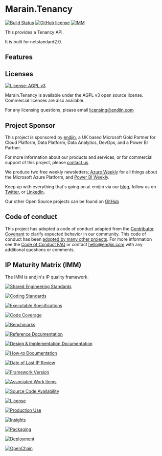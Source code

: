 # Marain.Tenancy
[![Build Status](https://dev.azure.com/endjin-labs/Marain.Tenancy/_apis/build/status/marain-dotnet.Marain.Tenancy?branchName=main)](https://dev.azure.com/endjin-labs/Marain.Tenancy/_build/latest?definitionId=4&branchName=main)
[![GitHub license](https://img.shields.io/badge/License-AGPL%20v3-blue.svg)](https://raw.githubusercontent.com/marain-dotnet/Marain.Tenancy/main/LICENSE)
[![IMM](https://imm.endjin.com/api/imm/github/marain-dotnet/Marain.Tenancy/total?cache=false)](https://imm.endjin.com/api/imm/github/marain-dotnet/Marain.Tenancy/total?cache=false)

This provides a Tenancy API.

It is built for netstandard2.0.

## Features

## Licenses

[![License: AGPL v3](https://img.shields.io/badge/License-AGPL%20v3-blue.svg)](https://opensource.org/licenses/AGPL-3.0)

Marain.Tenancy is available under the AGPL v3 open source license. Commercial licenses are also available.

For any licensing questions, please email [&#108;&#105;&#99;&#101;&#110;&#115;&#105;&#110;&#103;&#64;&#101;&#110;&#100;&#106;&#105;&#110;&#46;&#99;&#111;&#109;](&#109;&#97;&#105;&#108;&#116;&#111;&#58;&#108;&#105;&#99;&#101;&#110;&#115;&#105;&#110;&#103;&#64;&#101;&#110;&#100;&#106;&#105;&#110;&#46;&#99;&#111;&#109;)

## Project Sponsor

This project is sponsored by [endjin](https://endjin.com), a UK based Microsoft Gold Partner for Cloud Platform, Data Platform, Data Analytics, DevOps, and a Power BI Partner.

For more information about our products and services, or for commercial support of this project, please [contact us](https://endjin.com/contact-us). 

We produce two free weekly newsletters; [Azure Weekly](https://azureweekly.info) for all things about the Microsoft Azure Platform, and [Power BI Weekly](https://powerbiweekly.info).

Keep up with everything that's going on at endjin via our [blog](https://blogs.endjin.com/), follow us on [Twitter](https://twitter.com/endjin), or [LinkedIn](https://www.linkedin.com/company/1671851/).

Our other Open Source projects can be found on [GitHub](https://endjin.com/open-source)

## Code of conduct

This project has adopted a code of conduct adapted from the [Contributor Covenant](http://contributor-covenant.org/) to clarify expected behavior in our community. This code of conduct has been [adopted by many other projects](http://contributor-covenant.org/adopters/). For more information see the [Code of Conduct FAQ](https://opensource.microsoft.com/codeofconduct/faq/) or contact [&#104;&#101;&#108;&#108;&#111;&#064;&#101;&#110;&#100;&#106;&#105;&#110;&#046;&#099;&#111;&#109;](&#109;&#097;&#105;&#108;&#116;&#111;:&#104;&#101;&#108;&#108;&#111;&#064;&#101;&#110;&#100;&#106;&#105;&#110;&#046;&#099;&#111;&#109;) with any additional questions or comments.

## IP Maturity Matrix (IMM)

The IMM is endjin's IP quality framework.

[![Shared Engineering Standards](https://imm.endjin.com/api/imm/github/marain-dotnet/Marain.Tenancy/rule/74e29f9b-6dca-4161-8fdd-b468a1eb185d?nocache=true)](https://imm.endjin.com/api/imm/github/marain-dotnet/Marain.Tenancy/rule/74e29f9b-6dca-4161-8fdd-b468a1eb185d?cache=false)

[![Coding Standards](https://imm.endjin.com/api/imm/github/marain-dotnet/Marain.Tenancy/rule/f6f6490f-9493-4dc3-a674-15584fa951d8?cache=false)](https://imm.endjin.com/api/imm/github/marain-dotnet/Marain.Tenancy/rule/f6f6490f-9493-4dc3-a674-15584fa951d8?cache=false)

[![Executable Specifications](https://imm.endjin.com/api/imm/github/marain-dotnet/Marain.Tenancy/rule/bb49fb94-6ab5-40c3-a6da-dfd2e9bc4b00?cache=false)](https://imm.endjin.com/api/imm/github/marain-dotnet/Marain.Tenancy/rule/bb49fb94-6ab5-40c3-a6da-dfd2e9bc4b00?cache=false)

[![Code Coverage](https://imm.endjin.com/api/imm/github/marain-dotnet/Marain.Tenancy/rule/0449cadc-0078-4094-b019-520d75cc6cbb?cache=false)](https://imm.endjin.com/api/imm/github/marain-dotnet/Marain.Tenancy/rule/0449cadc-0078-4094-b019-520d75cc6cbb?cache=false)

[![Benchmarks](https://imm.endjin.com/api/imm/github/marain-dotnet/Marain.Tenancy/rule/64ed80dc-d354-45a9-9a56-c32437306afa?cache=false)](https://imm.endjin.com/api/imm/github/marain-dotnet/Marain.Tenancy/rule/64ed80dc-d354-45a9-9a56-c32437306afa?cache=false)

[![Reference Documentation](https://imm.endjin.com/api/imm/github/marain-dotnet/Marain.Tenancy/rule/2a7fc206-d578-41b0-85f6-a28b6b0fec5f?cache=false)](https://imm.endjin.com/api/imm/github/marain-dotnet/Marain.Tenancy/rule/2a7fc206-d578-41b0-85f6-a28b6b0fec5f?cache=false)

[![Design & Implementation Documentation](https://imm.endjin.com/api/imm/github/marain-dotnet/Marain.Tenancy/rule/f026d5a2-ce1a-4e04-af15-5a35792b164b?cache=false)](https://imm.endjin.com/api/imm/github/marain-dotnet/Marain.Tenancy/rule/f026d5a2-ce1a-4e04-af15-5a35792b164b?cache=false)

[![How-to Documentation](https://imm.endjin.com/api/imm/github/marain-dotnet/Marain.Tenancy/rule/145f2e3d-bb05-4ced-989b-7fb218fc6705?cache=false)](https://imm.endjin.com/api/imm/github/marain-dotnet/Marain.Tenancy/rule/145f2e3d-bb05-4ced-989b-7fb218fc6705?cache=false)

[![Date of Last IP Review](https://imm.endjin.com/api/imm/github/marain-dotnet/Marain.Tenancy/rule/da4ed776-0365-4d8a-a297-c4e91a14d646?cache=false)](https://imm.endjin.com/api/imm/github/marain-dotnet/Marain.Tenancy/rule/da4ed776-0365-4d8a-a297-c4e91a14d646?cache=false)

[![Framework Version](https://imm.endjin.com/api/imm/github/marain-dotnet/Marain.Tenancy/rule/6c0402b3-f0e3-4bd7-83fe-04bb6dca7924?cache=false)](https://imm.endjin.com/api/imm/github/marain-dotnet/Marain.Tenancy/rule/6c0402b3-f0e3-4bd7-83fe-04bb6dca7924?cache=false)

[![Associated Work Items](https://imm.endjin.com/api/imm/github/marain-dotnet/Marain.Tenancy/rule/79b8ff50-7378-4f29-b07c-bcd80746bfd4?cache=false)](https://imm.endjin.com/api/imm/github/marain-dotnet/Marain.Tenancy/rule/79b8ff50-7378-4f29-b07c-bcd80746bfd4?cache=false)

[![Source Code Availability](https://imm.endjin.com/api/imm/github/marain-dotnet/Marain.Tenancy/rule/30e1b40b-b27d-4631-b38d-3172426593ca?cache=false)](https://imm.endjin.com/api/imm/github/marain-dotnet/Marain.Tenancy/rule/30e1b40b-b27d-4631-b38d-3172426593ca?cache=false)

[![License](https://imm.endjin.com/api/imm/github/marain-dotnet/Marain.Tenancy/rule/d96b5bdc-62c7-47b6-bcc4-de31127c08b7?cache=false)](https://imm.endjin.com/api/imm/github/marain-dotnet/Marain.Tenancy/rule/d96b5bdc-62c7-47b6-bcc4-de31127c08b7?cache=false)

[![Production Use](https://imm.endjin.com/api/imm/github/marain-dotnet/Marain.Tenancy/rule/87ee2c3e-b17a-4939-b969-2c9c034d05d7?cache=false)](https://imm.endjin.com/api/imm/github/marain-dotnet/Marain.Tenancy/rule/87ee2c3e-b17a-4939-b969-2c9c034d05d7?cache=false)

[![Insights](https://imm.endjin.com/api/imm/github/marain-dotnet/Marain.Tenancy/rule/71a02488-2dc9-4d25-94fa-8c2346169f8b?cache=false)](https://imm.endjin.com/api/imm/github/marain-dotnet/Marain.Tenancy/rule/71a02488-2dc9-4d25-94fa-8c2346169f8b?cache=false)

[![Packaging](https://imm.endjin.com/api/imm/github/marain-dotnet/Marain.Tenancy/rule/547fd9f5-9caf-449f-82d9-4fba9e7ce13a?cache=false)](https://imm.endjin.com/api/imm/github/marain-dotnet/Marain.Tenancy/rule/547fd9f5-9caf-449f-82d9-4fba9e7ce13a?cache=false)

[![Deployment](https://imm.endjin.com/api/imm/github/marain-dotnet/Marain.Tenancy/rule/edea4593-d2dd-485b-bc1b-aaaf18f098f9?cache=false)](https://imm.endjin.com/api/imm/github/marain-dotnet/Marain.Tenancy/rule/edea4593-d2dd-485b-bc1b-aaaf18f098f9?cache=false)


[![OpenChain](https://imm.endjin.com/api/imm/github/marain-dotnet/Marain.Tenancy/rule/66efac1a-662c-40cf-b4ec-8b34c29e9fd7?cache=false)](https://imm.endjin.com/api/imm/github/marain-dotnet/Marain.Tenancy/rule/66efac1a-662c-40cf-b4ec-8b34c29e9fd7?cache=false)

